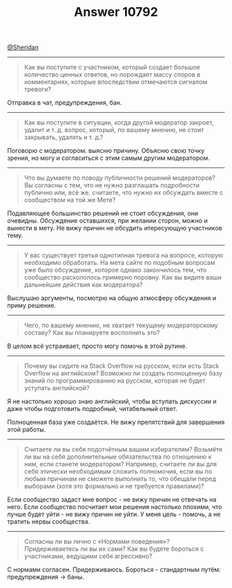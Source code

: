 ﻿---
title: "Answer 10792"
se.owner.user_id: 14955
se.owner.display_name: "Sheridan"
se.owner.link: "https://ru.meta.stackoverflow.com/users/14955/sheridan"
se.answer_id: 10792
se.question_id: 10769
se.post_type: answer
se.is_accepted: False
---
<p><a href="https://ru.meta.stackoverflow.com/users/14955/sheridan">@Sheridan</a></p>
<hr />
<blockquote>
<p>Как вы поступите с участником, который создает большое количество ценных ответов, но порождает массу споров в комментариях, которые впоследствии отмечаются сигналом тревоги?</p>
</blockquote>
<p>Отправка в чат, предупреждения, бан.</p>
<hr />
<blockquote>
<p>Как вы поступите в ситуации, когда другой модератор закроет, удалит и т. д. вопрос, который, по вашему мнению, не стоит закрывать, удалять и т. д.?</p>
</blockquote>
<p>Поговорю с модератором. выясню причину. Объясню свою точку зрения, но могу и согласиться с этим самым другим модератором.</p>
<hr />
<blockquote>
<p>Что вы думаете по поводу публичности решений модераторов? Вы согласны с тем, что не нужно разглашать подробности публично или, всё же, считаете, что нужно их обсуждать вместе с сообществом на той же Мете?</p>
</blockquote>
<p>Подавляющее большинство решений не стоит обсуждения, они очевидны. Обсуждение оставшихся, при желании сторон, можно и вынести в мету. Не вижу причин не обсудить итересующую участников тему.</p>
<hr />
<blockquote>
<p>У вас существует третья однотипная тревога на вопросе, которую необходимо обработать. На мета сайте по подобным вопросам уже было обсуждение, которое однако закончилось тем, что сообщество раскололось примерно поровну. Как вы видите ваши дальнейшие действия как модератора?</p>
</blockquote>
<p>Выслушаю аргументы, посмотрю на общую атмосферу обсуждения и приму решение.</p>
<hr />
<blockquote>
<p>Чего, по вашему мнению, не хватает текущему модераторскому составу? Как вы планируете восполнить это?</p>
</blockquote>
<p>В целом всё устраивает, просто могу помочь в этой рутине.</p>
<hr />
<blockquote>
<p>Почему вы сидите на Stack Overflow на русском, если есть Stack Overflow на английском? Возможно ли создать полноценную базу знаний по программированию на русском, которая не будет уступать английской?</p>
</blockquote>
<p>Я не настолько хорошо знаю английский, чтобы вступать дискуссии и даже чтобы подготовить подробный, читабельный ответ.</p>
<p>Полноценная база уже создаётся. Не вижу препятствий для завершения этой работы.</p>
<hr />
<blockquote>
<p>Считаете ли вы себя подотчётным вашим избирателям? Возьмёте ли вы на себя дополнительные обязательства по отношению к ним, если станете модератором? Например, считаете ли вы для себя этически необходимым сложить полномочия, если вы по любым причинам не сможете выполнить то, что обещали перед выборами (хотя это формально и не требуется правилами)?</p>
</blockquote>
<p>Если сообщество задаст мне вопрос - не вижу причин не отвечать на него. Если сообщество посчитает мои решения настолько плохими, что лучше будет уйти - не вижу причин не уйти. У меня цель - помочь, а не тратить нервы сообщества.</p>
<hr />
<blockquote>
<p>Согласны ли вы лично с «Нормами поведения»? Придерживаетесь ли вы их сами? Как вы будете бороться с участниками, ведущими себя агрессивно?</p>
</blockquote>
<p>С нормами согласен. Придерживаюсь. Бороться - стандартным путём: предупреждения -&gt; баны.</p>
